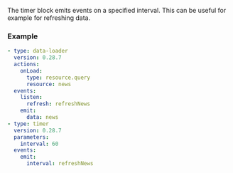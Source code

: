 The timer block emits events on a specified interval. This can be useful for example for refreshing
data.

### Example

```yaml
- type: data-loader
  version: 0.28.7
  actions:
    onLoad:
      type: resource.query
      resource: news
  events:
    listen:
      refresh: refreshNews
    emit:
      data: news
- type: timer
  version: 0.28.7
  parameters:
    interval: 60
  events:
    emit:
      interval: refreshNews
```
